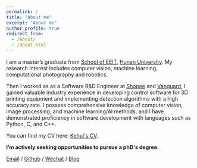 ```yaml
---
permalink: /
title: "About me"
excerpt: "About me"
author_profile: true
redirect_from: 
  - /about/
  - /about.html
---
```


I am a master’s graduate from [School of EEIT](http://eeit.hnu.edu.cn/index.htm), [Hunan University](https://www.hnu.edu.cn/). My research interest includes computer vision, machine learning, computational photography and robotics.

Then I worked as as a Software R&D Engineer at [Shopee](https://shopee.com) and [Vanguard](https://861china.csgc.com.cn/861china/index.html), I gained valuable industry experience in developing control software for 3D printing equipment and implementing detection algorithms with a high accuracy rate. I possess comprehensive knowledge of computer vision, image processing, and machine learning/AI methods, and I have demonstrated proficiency in software development with languages such as Python, C, and C++. 

You can find my CV here: [Kehui's CV](../assets/CV-Kehui.pdf ).

**I’m actively seeking opportunities to pursue a phD's degree.**

[Email](kehui_zhang433@163.com) / [Github](https://github.com/kehui433) / [Wechat](../images/wechat.jpg) / [Blog](https://blog.csdn.net/qq_20948203)
